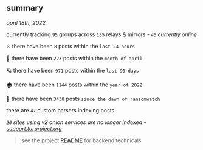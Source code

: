 
## summary
_april 18th, 2022_

currently tracking `95` groups across `135` relays & mirrors - _`46` currently online_

⏲ there have been `8` posts within the `last 24 hours`

🦈 there have been `223` posts within the `month of april`

🪐 there have been `971` posts within the `last 90 days`

🏚 there have been `1144` posts within the `year of 2022`

🦕 there have been `3430` posts `since the dawn of ransomwatch`

there are `47` custom parsers indexing posts

_`20` sites using v2 onion services are no longer indexed - [support.torproject.org](https://support.torproject.org/onionservices/v2-deprecation/)_

> see the project [README](https://github.com/thetanz/ransomwatch#ransomwatch--) for backend technicals
